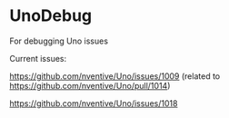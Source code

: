 # UnoDebug
For debugging Uno issues


Current issues:

https://github.com/nventive/Uno/issues/1009 (related to https://github.com/nventive/Uno/pull/1014)

https://github.com/nventive/Uno/issues/1018 
